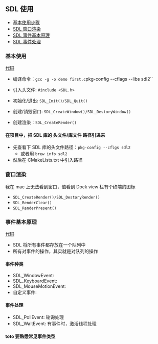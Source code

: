## SDL 使用

- [基本使用步骤](#基本使用)
- [SDL 窗口渲染](#窗口渲染)
- [SDL 事件基本原理](#事件基本原理)
- [SDL 事件处理](#事件处理)

### 基本使用
[代码](../../SDL/first.c)   
  - 编译命令：` gcc -g -o demo first.c `pkg-config --cflags --libs sdl2``

- 引入头文件: `#include <SDL.h>`
- 初始化/退出: `SDL_Init()/SDL_Quit()`
- 创建/销毁窗口: `SDL_CreateWindow()/SDL_DestoryWindow()`
- 创建渲染：`SDL_CreateRender()`

#### 在项目中，把 SDL 库的 头文件/库文件 路径引进来

- 先查看下 SDL 库的头文件路径：`pkg-config --cflgs sdl2`
  - 或者用 `brew info sdl2`
- 然后在 CMakeLists.txt 中引入路径

### 窗口渲染
我在 mac 上无法看到窗口，值看到 Dock view 栏有个终端的图标   
- `SDL_CreateRender()/SDL_DestoryRender()`
- `SDL_RenderClear()`
- `SDL_RenderPresent()`

### 事件基本原理

[代码](../../SDL/sdl_event.c)

- SDL 将所有事件都存放在一个队列中
- 所有对事件的操作，其实就是对队列的操作

#### 事件种类

- SDL_WindowEvent: 
- SDL_KeyboardEvent: 
- SDL_MouseMotionEvent: 
- 自定义事件: 

#### 事件处理

- SDL_PollEvent: 轮询处理
- SDL_WaitEvent: 有事件时，激活线程处理

#### toto 要熟悉常见事件类型
